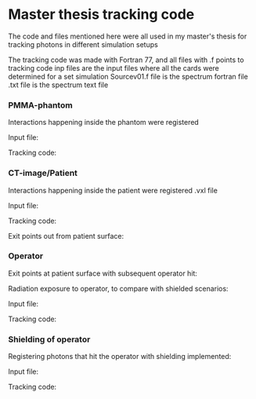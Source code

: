 # Master thesis tracking code
The code and files mentioned here were all used in my master's thesis for tracking photons in different simulation setups


The tracking code was made with Fortran 77, and all files with .f points to tracking code
inp files are the input files where all the cards were determined for a set simulation
Sourcev01.f file is the spectrum fortran file
.txt file is the spectrum text file



### PMMA-phantom
Interactions happening inside the phantom were registered

Input file: 

Tracking code: 


### CT-image/Patient
Interactions happening inside the patient were registered
.vxl file

Input file: 

Tracking code:

Exit points out from patient surface:

### Operator
Exit points at patient surface with subsequent operator hit:



Radiation exposure to operator, to compare with shielded scenarios:

Input file:

Tracking code:

### Shielding of operator
Registering photons that hit the operator with shielding implemented:

Input file:

Tracking code:





